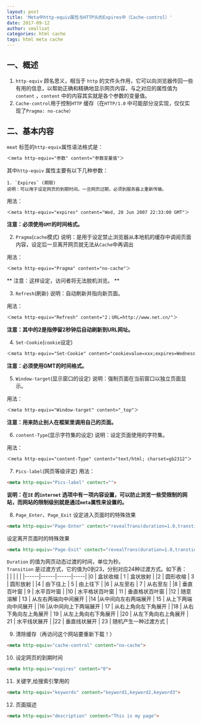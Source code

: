 ```yaml
---
layout: post
title: 'Meta中http-equiv属性与HTTP头的Expires中（Cache-control）'
date: 2017-09-12
author: smallsat
categories: html cache
tags: html meta cache
---
```


## 一、概述
1. `http-equiv` 顾名思义，相当于 `http` 的文件头作用，它可以向浏览器传回一些有用的信息，以帮助正确和精确地显示网页内容，与之对应的属性值为`content` ，`content` 中的内容其实就是各个参数的变量值。
2. `Cache-control`用于控制`HTTP` 缓存（在`HTTP/1.0` 中可能部分没实现，仅仅实现了`Pragma: no-cache）` 

## 二、基本内容

`meat` 标签的`http-equiv`属性语法格式是：
```html
＜meta http-equiv="参数" content="参数变量值"＞
```
其中`http-equiv` 属性主要有以下几种参数：

    1. `Expires` (期限)
    说明：可以用于设定网页的到期时间。一旦网页过期，必须到服务器上重新传输。 
用法：

```html
＜meta http-equiv="expires" content="Wed, 20 Jun 2007 22:33:00 GMT"＞
```

**注意：必须使用`GMT`的时间格式。**

2. `Pragma`(`cache`模式) 
    说明：是用于设定禁止浏览器从本地机的缓存中调阅页面内容，设定后一旦离开网页就无法从`Cache`中再调出 

用法：
```html
＜meta http-equiv="Pragma" content="no-cache"＞
```

** 注意：这样设定，访问者将无法脱机浏览。  **

3. `Refresh`(刷新)
    说明：自动刷新并指向新页面。 

用法：

```html
＜meta http-equiv="Refresh" content="2；URL=http://www.net.cn/"＞
```
**注意：其中的2是指停留2秒钟后自动刷新到URL网址。**

4. `Set-Cookie`(`cookie`设定)

```html
＜meta http-equiv="Set-Cookie" content="cookievalue=xxx;expires=Wednesday, 20-Jun-2007 22:33:00 GMT； path=/"＞
```
**注意：必须使用GMT的时间格式。**

5. `Window-target`(显示窗口的设定)
    说明：强制页面在当前窗口以独立页面显示。 

用法：
```html
＜meta http-equiv="Window-target" content="_top"＞
```
**注意：用来防止别人在框架里调用自己的页面。**

6. `content-Type`(显示字符集的设定) 
    说明：设定页面使用的字符集。 

用法：
```html
＜meta http-equiv="content-Type" content="text/html; charset=gb2312"＞
```

7. `Pics-label`(网页等级评定) 
用法：
```html
<meta http-equiv="Pics-label" contect="">
```
**说明：在`IE` 的`internet` 选项中有一项内容设置，可以防止浏览一些受限制的网站，而网站的限制级别就是通过`meta`属性来设置的。**

8. `Page_Enter`、`Page_Exit` 
设定进入页面时的特殊效果
```html
<meta http-equiv="Page-Enter" contect="revealTrans(duration=1.0,transtion=12)">
```

设定离开页面时的特殊效果
```html
<meta http-equiv="Page-Exit" contect="revealTrans(duration=1.0,transtion=    12)">  
```

`Duration` 的值为网页动态过渡的时间，单位为秒。  
`Transition` 是过渡方式，它的值为0到23，分别对应24种过渡方式。如下表：  
|  |  |  |   |
|------|------|------|-----|
|0  |  盒状收缩  |  1 |   盒状放射  |
 |2   |  圆形收缩  |   3   |  圆形放射  |
 |4   |  由下往上   |  5   |  由上往下   |
 |6    | 从左至右   |  7    | 从右至左   |
 |8    | 垂直百叶窗   |  9   |  水平百叶窗   |
 |10   |  水平格状百叶窗   |  11  |  垂直格状百叶窗   |
 |12   |  随意溶解    | 13  |  从左右两端向中间展开   |
 |14 |从中间向左右两端展开   |  15  |  从上下两端向中间展开   |
 |16 |从中间向上下两端展开   |  17   |  从右上角向左下角展开   |
 |18   |  从右下角向左上角展开   |  19   |  从左上角向右下角展开   |
 |20   |  从左下角向右上角展开   |  21   |  水平线状展开   |
 |22   |  垂直线状展开    | 23   |  随机产生一种过渡方式   |

9. 清除缓存（再访问这个网站要重新下载！）
```html
<meta http-equiv="cache-control" content="no-cache">
```
10. 设定网页的到期时间 
```html
<meta http-equiv="expires" content="0">
```
11. 关键字,给搜索引擎用的
```html 
<meta http-equiv="keywords" content="keyword1,keyword2,keyword3">
```
12. 页面描述 
```html
<meta http-equiv="description" content="This is my page">
```